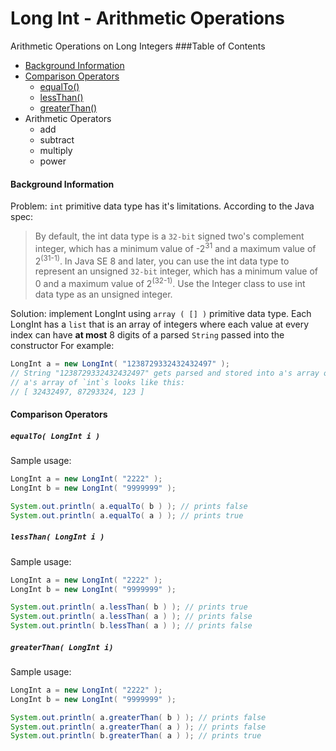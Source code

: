 # Long Int - Arithmetic Operations
Arithmetic Operations on Long Integers
###Table of Contents
- [Background Information](#background-information)
- [Comparison Operators](#comparison-operators)
   - [equalTo()](#equalto-longint-i-)
   - [lessThan()](#lessthan-longint-i-)
   - [greaterThan()](#greaterthan-longint-i)
- Arithmetic Operators
   - add
   - subtract
   - multiply
   - power
   
#### Background Information
Problem: `int` primitive data type has it's limitations. According to the Java spec:

> By default, the int data type is a `32-bit` signed two's complement integer, which has a minimum value of -2<sup>31</sup> and a maximum value of 2<sup>(31-1)</sup>. In Java SE 8 and later, you can use the int data type to represent an unsigned `32-bit` integer, which has a minimum value of 0 and a maximum value of 2<sup>(32-1)</sup>. Use the Integer class to use int data type as an unsigned integer.

Solution: implement LongInt using ```array ( [] )``` primitive data type. Each LongInt has a `list` that is an array of integers where each value at every index can have **at most** 8 digits of a parsed ``String`` passed into the constructor
For example:

```java
LongInt a = new LongInt( "1238729332432432497" );
// String "1238729332432432497" gets parsed and stored into a's array of `int`s
// a's array of `int`s looks like this:
// [ 32432497, 87293324, 123 ]
```

#### Comparison Operators
##### `equalTo( LongInt i )`
Sample usage:
```java
LongInt a = new LongInt( "2222" );
LongInt b = new LongInt( "9999999" );

System.out.println( a.equalTo( b ) ); // prints false
System.out.println( a.equalTo( a ) ); // prints true
```

##### `lessThan( LongInt i )`
Sample usage:
```java
LongInt a = new LongInt( "2222" );
LongInt b = new LongInt( "9999999" );

System.out.println( a.lessThan( b ) ); // prints true
System.out.println( a.lessThan( a ) ); // prints false
System.out.println( b.lessThan( a ) ); // prints false
```

##### `greaterThan( LongInt i)`
Sample usage:
```java
LongInt a = new LongInt( "2222" );
LongInt b = new LongInt( "9999999" );

System.out.println( a.greaterThan( b ) ); // prints false
System.out.println( a.greaterThan( a ) ); // prints false
System.out.println( b.greaterThan( a ) ); // prints true
```
